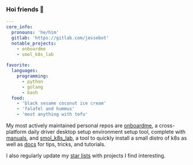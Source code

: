 ### Hoi friends 💙

```yaml
---
core_info:
  pronouns: 'he/him'
  gitlab: 'https://gitlab.com/jessebot'
  notable_projects:
    - onboardme
    - smol_k8s_lab
  
favorite:
  languages:
    programming:
      - python
      - golang
      - bash
  food:
    - 'black sesame coconut ice cream'
    - 'falafel and hummus'
    - 'most anything with tofu'
```

My most actively maintained personal repos are [onboardme][0], a cross-platform daily driver desktop setup environment setup tool, complete with [manuals][1], and [smol_k8s_lab][2], a tool to quickly install a small distro of k8s as well as [docs][3] for tips, tricks, and tutorials.

I also regularly update my [star lists][4] with projects I find interesting.

[0]: https://github.com/jessebot/onboardme "onboardme"
[1]: https://jessebot.github.io/onboardme "onboardme docs"
[2]: https://github.com/jessebot/smol_k8s_lab "smol_k8s_lab"
[3]: https://jessebot.github.io/smol_k8s_lab "smol_k8s_lab docs"
[4]: https://github.com/jessebot?tab=stars "stars list"
